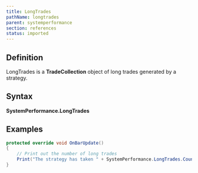 ```yaml
---
title: LongTrades
pathName: longtrades
parent: systemperformance
section: references
status: imported
---
```


## Definition

LongTrades is a **TradeCollection** object of long trades generated by a strategy.

## Syntax

**SystemPerformance.LongTrades**

## Examples

```csharp
protected override void OnBarUpdate()
{
    // Print out the number of long trades
    Print("The strategy has taken " + SystemPerformance.LongTrades.Count + " long trades.");
}
```
